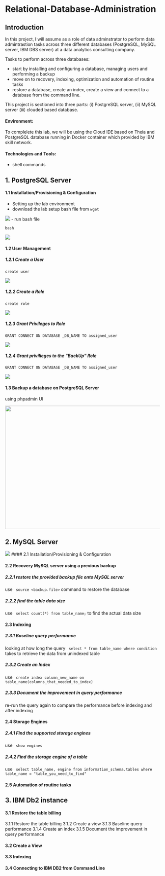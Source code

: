 # Relational-Database-Administration

## Introduction
In this project, I will assume as a role of data adminstrator to perform data admintrastion tasks across three different databases (PostgreSQL, MySQL server, IBM DBS server) at a data analytics consulting company.

Tasks to perform across three databases: 
-  start by installing and configuring a database, managing users and performing a backup
-  move on to recovery, indexing, optimization and automation of routine tasks
-  restore a database, create an index, create a view and connect to a database from the command line.

This project is sectioned into three parts: (i) PostgreSQL server, (ii) MySQL server (iii) clouded based database. 

#### Environment: 
To complelete  this lab, we will be using the Cloud IDE based on Theia and PostgreSQL database running in Docker container which provided by IBM skill network. 

#### Technologies and Tools: 
- shell commands 


## 1. PostgreSQL Server

#### 1.1 Installation/Provisioning & Configuration 
- Setting up the lab environment
- download the lab setup bash file from 
```wget ```

<img src="https://imgur.com/8E1OQai.png">
- run bash file

```bash```

<img src="https://imgur.com/H9RflPI.png">

#### 1.2 User Management

##### 1.2.1 Create a User 
```create user```

<img src="https://imgur.com/sGmPMsJ.png">

##### 1.2.2 Create a Role 
``` create role ```

<img src="https://imgur.com/bFmu79Q.png">

##### 1.2.3 Grant Privileges to Role 
``` GRANT CONNECT ON DATABASE _DB_NAME TO assigned_user ```

<img src="https://imgur.com/SewA0IN.png">

##### 1.2.4 Grant privilieges to the "BackUp" Role
``` GRANT CONNECT ON DATABASE _DB_NAME TO assigned_user ```

<img src="https://imgur.com/y47g3uB.png">

#### 1.3 Backup a database on PostgreSQL Server 
using phpadmin UI 

<img src="https://imgur.com/gfW4NvR.png" width="650" height="400">


## 2. MySQL Server
<img src=".png">
#### 2.1 Installation/Provisioning & Configuration  

#### 2.2 Recovery MySQL server using a previous backup
##### 2.2.1 restore the provided backup file onto MySQL server 
use ``` source <backup.file>``` command to restore the database

##### 2.2.2 find the table data size
use ``` select count(*) from table_name;``` to find the actual data size 

#### 2.3 Indexing 
##### 2.3.1 Baseline query performance 
looking at how long the query ``` select * from table_name where condition``` takes to retrieve the data from unindexed table

##### 2.3.2 Create an Index 
use ``` create index column_new_name on table_name(columns_that_needed_to_index)``` 

##### 2.3.3 Document the improvement in query performance 
re-run the query again to compare the performance before indexing and after indexing

#### 2.4 Storage Engines
##### 2.4.1 Find the supported storage engines 
use ``` show engines``` 

##### 2.4.2 Find the storage engine of a table 
use ``` select table_name, engine from information_schema.tables where table_name = "table_you_need_to_find"```


#### 2.5 Automation of routine tasks 

## 3. IBM Db2 instance 

#### 3.1 Restore the table billing 

3.1.1 Restore the table billing
3.1.2 Create a view 
3.1.3 Baseline query performance 
3.1.4 Create an index 
3.1.5 Document the improvement in query performance 

#### 3.2 Create a View
#### 3.3 Indexing
#### 3.4 Connecting to IBM DB2 from Command Line 


